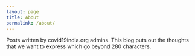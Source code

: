```yaml
---
layout: page
title: About
permalink: /about/
---
```


Posts written by covid19india.org admins. This blog puts out the thoughts that we want to express which go beyond 280 characters.
